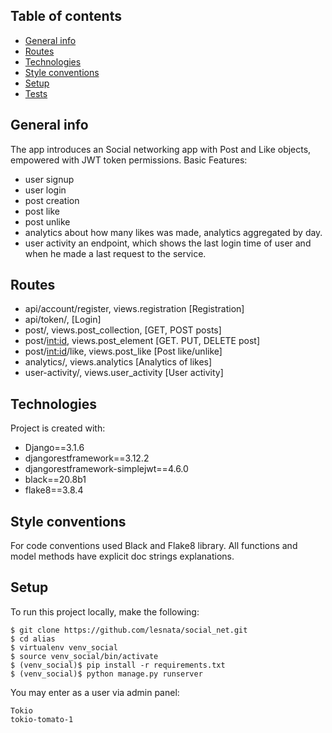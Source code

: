 ## Table of contents
* [General info](#general-info)
* [Routes](#routes)
* [Technologies](#technologies)
* [Style conventions](#style-conventions)
* [Setup](#setup)
* [Tests](#tests)

## General info
The app introduces an Social networking app with Post and Like objects,
empowered with JWT token permissions.
Basic Features:
- user signup
- user login
- post creation
- post like
- post unlike
- analytics about how many likes was made, analytics aggregated by day.
- user activity an endpoint, which shows the last login time of user
and when he made a last request to the service.



## Routes
- api/account/register, views.registration [Registration]
- api/token/, [Login]
- post/, views.post_collection, [GET, POST posts]
- post/<int:id>, views.post_element [GET. PUT, DELETE post] 
- post/<int:id>/like, views.post_like [Post like/unlike]
- analytics/, views.analytics [Analytics of likes]
- user-activity/, views.user_activity [User activity]


## Technologies
Project is created with:
* Django==3.1.6
* djangorestframework==3.12.2
* djangorestframework-simplejwt==4.6.0
* black==20.8b1
* flake8==3.8.4


## Style conventions
For code conventions used Black and Flake8 library. 
All functions and model methods have explicit doc strings explanations.


## Setup
To run this project locally, make the following:

```
$ git clone https://github.com/lesnata/social_net.git
$ cd alias
$ virtualenv venv_social
$ source venv_social/bin/activate
$ (venv_social)$ pip install -r requirements.txt
$ (venv_social)$ python manage.py runserver
```

You may enter as a user via admin panel:
```
Tokio
tokio-tomato-1
```

